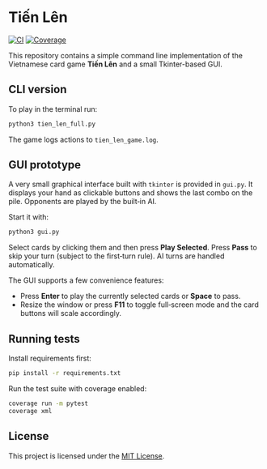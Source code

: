 # Tiến Lên
[![CI](https://github.com/Flexiblefabric/Tien-Len/actions/workflows/ci.yml/badge.svg)](https://github.com/Flexiblefabric/Tien-Len/actions/workflows/ci.yml)
[![Coverage](https://codecov.io/gh/Flexiblefabric/Tien-Len/branch/main/graph/badge.svg)](https://codecov.io/gh/Flexiblefabric/Tien-Len)

This repository contains a simple command line implementation of the
Vietnamese card game **Tiến Lên** and a small Tkinter-based GUI.

## CLI version

To play in the terminal run:

```bash
python3 tien_len_full.py
```

The game logs actions to `tien_len_game.log`.

## GUI prototype

A very small graphical interface built with `tkinter` is provided in
`gui.py`. It displays your hand as clickable buttons and shows the last
combo on the pile. Opponents are played by the built‑in AI.

Start it with:

```bash
python3 gui.py
```

Select cards by clicking them and then press **Play Selected**. Press
**Pass** to skip your turn (subject to the first‑turn rule). AI turns
are handled automatically.

The GUI supports a few convenience features:

- Press **Enter** to play the currently selected cards or **Space** to pass.
- Resize the window or press **F11** to toggle full‑screen mode and the
  card buttons will scale accordingly.


## Running tests

Install requirements first:

```bash
pip install -r requirements.txt
```

Run the test suite with coverage enabled:

```bash
coverage run -m pytest
coverage xml
```

## License

This project is licensed under the [MIT License](LICENSE).

